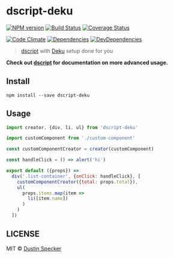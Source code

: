 # dscript-deku
[![NPM version](https://badge.fury.io/js/dscript-deku.svg)](https://badge.fury.io/js/dscript-deku) [![Build Status](https://travis-ci.org/dustinspecker/dscript-deku.svg)](https://travis-ci.org/dustinspecker/dscript-deku) [![Coverage Status](https://img.shields.io/coveralls/dustinspecker/dscript-deku.svg)](https://coveralls.io/r/dustinspecker/dscript-deku?branch=master)

[![Code Climate](https://codeclimate.com/github/dustinspecker/dscript-deku/badges/gpa.svg)](https://codeclimate.com/github/dustinspecker/dscript-deku) [![Dependencies](https://david-dm.org/dustinspecker/dscript-deku.svg)](https://david-dm.org/dustinspecker/dscript-deku/#info=dependencies&view=table) [![DevDependencies](https://david-dm.org/dustinspecker/dscript-deku/dev-status.svg)](https://david-dm.org/dustinspecker/dscript-deku/#info=devDependencies&view=table)

> [dscript](https://github.com/dustinspecker/dscript) with [Deku](https://github.com/dekujs/deku) setup done for you

**Check out [dscript](https://github.com/dustinspecker/dscript) for documentation on more advanced usage.**

## Install
```
npm install --save dscript-deku
```

## Usage
```javascript
import creator, {div, li, ul} from 'dscript-deku'

import customComponent from './custom-component'

const customComponentCreator = creator(customComponent)

const handleClick = () => alert('hi')

export default ({props}) =>
  div('.list-container', {onClick: handleClick}, [
    customComponentCreator({total: props.total}),
    ul(
      props.items.map(item =>
        li([item.name])
      )
    )
  ])
```


## LICENSE
MIT © [Dustin Specker](https://github.com/dustinspecker)
